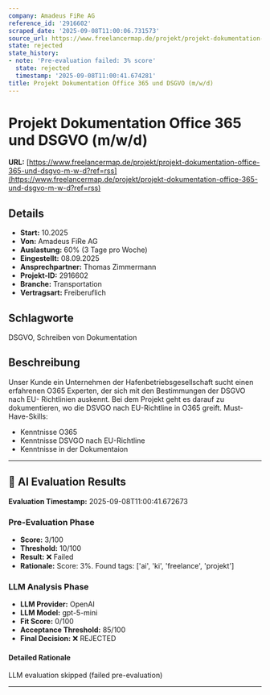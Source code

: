 ```yaml
---
company: Amadeus FiRe AG
reference_id: '2916602'
scraped_date: '2025-09-08T11:00:06.731573'
source_url: https://www.freelancermap.de/projekt/projekt-dokumentation-office-365-und-dsgvo-m-w-d?ref=rss
state: rejected
state_history:
- note: 'Pre-evaluation failed: 3% score'
  state: rejected
  timestamp: '2025-09-08T11:00:41.674281'
title: Projekt Dokumentation Office 365 und DSGVO (m/w/d)
---
```



# Projekt Dokumentation Office 365 und DSGVO (m/w/d)
**URL:** [https://www.freelancermap.de/projekt/projekt-dokumentation-office-365-und-dsgvo-m-w-d?ref=rss](https://www.freelancermap.de/projekt/projekt-dokumentation-office-365-und-dsgvo-m-w-d?ref=rss)
## Details
- **Start:** 10.2025
- **Von:** Amadeus FiRe AG
- **Auslastung:** 60% (3 Tage pro Woche)
- **Eingestellt:** 08.09.2025
- **Ansprechpartner:** Thomas Zimmermann
- **Projekt-ID:** 2916602
- **Branche:** Transportation
- **Vertragsart:** Freiberuflich

## Schlagworte
DSGVO, Schreiben von Dokumentation

## Beschreibung
Unser Kunde ein Unternehmen der Hafenbetriebsgesellschaft sucht einen erfahrenen O365 Experten, der sich mit den Bestimmungen der DSGVO nach EU- Richtlinien auskennt. Bei dem Projekt geht es darauf zu dokumentieren, wo die DSVGO nach EU-Richtline in O365 greift.
Must-Have-Skills:

- Kenntnisse O365
- Kenntnisse DSVGO nach EU-Richtline
- Kenntnisse in der Dokumentaion

---

## 🤖 AI Evaluation Results

**Evaluation Timestamp:** 2025-09-08T11:00:41.672673

### Pre-Evaluation Phase
- **Score:** 3/100
- **Threshold:** 10/100
- **Result:** ❌ Failed
- **Rationale:** Score: 3%. Found tags: ['ai', 'ki', 'freelance', 'projekt']

### LLM Analysis Phase
- **LLM Provider:** OpenAI
- **LLM Model:** gpt-5-mini
- **Fit Score:** 0/100
- **Acceptance Threshold:** 85/100
- **Final Decision:** ❌ REJECTED

#### Detailed Rationale
LLM evaluation skipped (failed pre-evaluation)

---
